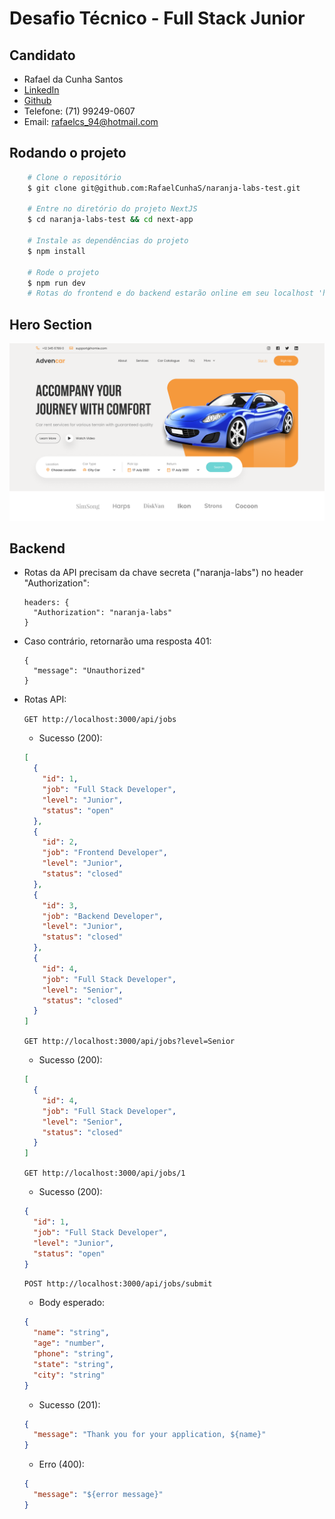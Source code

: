 # Desafio Técnico - Full Stack Junior

## Candidato

- Rafael da Cunha Santos
- [LinkedIn](https://www.linkedin.com/in/rafaelcunhas/)
- [Github](https://github.com/RafaelCunhaS)
- Telefone: (71) 99249-0607
- Email: rafaelcs_94@hotmail.com

## Rodando o projeto

```bash
    # Clone o repositório
    $ git clone git@github.com:RafaelCunhaS/naranja-labs-test.git

    # Entre no diretório do projeto NextJS
    $ cd naranja-labs-test && cd next-app

    # Instale as dependências do projeto
    $ npm install

    # Rode o projeto
    $ npm run dev
    # Rotas do frontend e do backend estarão online em seu localhost 'http://localhost:3000'
```

## Hero Section

![Car Rental](./image.png)

## Backend

- Rotas da API precisam da chave secreta ("naranja-labs") no header "Authorization":

  ```
  headers: {
    "Authorization": "naranja-labs"
  }
  ```

- Caso contrário, retornarão uma resposta 401:

  ```
  {
    "message": "Unauthorized"
  }
  ```

- Rotas API:

  `GET http://localhost:3000/api/jobs`

  - Sucesso (200):

  ```json
  [
    {
      "id": 1,
      "job": "Full Stack Developer",
      "level": "Junior",
      "status": "open"
    },
    {
      "id": 2,
      "job": "Frontend Developer",
      "level": "Junior",
      "status": "closed"
    },
    {
      "id": 3,
      "job": "Backend Developer",
      "level": "Junior",
      "status": "closed"
    },
    {
      "id": 4,
      "job": "Full Stack Developer",
      "level": "Senior",
      "status": "closed"
    }
  ]
  ```

  `GET http://localhost:3000/api/jobs?level=Senior`

  - Sucesso (200):

  ```json
  [
    {
      "id": 4,
      "job": "Full Stack Developer",
      "level": "Senior",
      "status": "closed"
    }
  ]
  ```

  `GET http://localhost:3000/api/jobs/1`

  - Sucesso (200):

  ```json
  {
    "id": 1,
    "job": "Full Stack Developer",
    "level": "Junior",
    "status": "open"
  }
  ```

  `POST http://localhost:3000/api/jobs/submit`

  - Body esperado:

  ```json
  {
    "name": "string",
    "age": "number",
    "phone": "string",
    "state": "string",
    "city": "string"
  }
  ```

  - Sucesso (201):

  ```json
  {
    "message": "Thank you for your application, ${name}"
  }
  ```

  - Erro (400):

  ```json
  {
    "message": "${error message}"
  }
  ```
